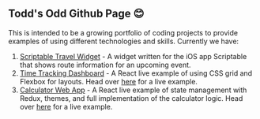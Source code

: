 ## Todd's Odd Github Page 😊

This is intended to be a growing portfolio of coding projects to provide examples of using different technologies and skills. Currently we have:

1. [Scriptable Travel Widget](https://github.com/tyrmit/Scriptable-Travel-Widget) - A widget written for the iOS app Scriptable that shows route information for an upcoming event.
2. [Time Tracking Dashboard](https://github.com/tyrmit/time-tracking-dashboard) - A React live example of using CSS grid and Flexbox for layouts. Head over [here](https://tyrmit.github.io/time-tracking-dashboard) for a live example.
3. [Calculator Web App](https://github.com/tyrmit/calculator-app) - A React live example of state management with Redux, themes, and full implementation of the calculator logic. Head over [here](https://tyrmit.github.io/calculator-app) for a live example.

